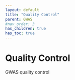 ```yaml
---
layout: default
title: "Quality Control"
parent: GWAS
#nav_order: 3
has_children: true
has_toc: true
---
```


# Quality Control

GWAS quality control
